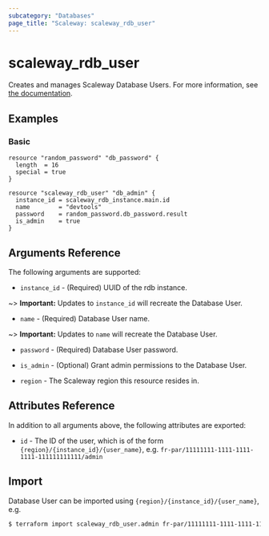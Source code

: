 ```yaml
---
subcategory: "Databases"
page_title: "Scaleway: scaleway_rdb_user"
---
```


# scaleway_rdb_user

Creates and manages Scaleway Database Users.
For more information, see [the documentation](https://developers.scaleway.com/en/products/rdb/api).

## Examples

### Basic

```hcl
resource "random_password" "db_password" {
  length  = 16
  special = true
}

resource "scaleway_rdb_user" "db_admin" {
  instance_id = scaleway_rdb_instance.main.id
  name        = "devtools"
  password    = random_password.db_password.result
  is_admin    = true
}
```

## Arguments Reference

The following arguments are supported:

- `instance_id` - (Required) UUID of the rdb instance.

~> **Important:** Updates to `instance_id` will recreate the Database User.

- `name` - (Required) Database User name.

~> **Important:** Updates to `name` will recreate the Database User.

- `password` - (Required) Database User password.

- `is_admin` - (Optional) Grant admin permissions to the Database User.

- `region` - The Scaleway region this resource resides in.

## Attributes Reference

In addition to all arguments above, the following attributes are exported:

- `id` - The ID of the user, which is of the form `{region}/{instance_id}/{user_name}`, e.g. `fr-par/11111111-1111-1111-1111-111111111111/admin`

## Import

Database User can be imported using `{region}/{instance_id}/{user_name}`, e.g.

```bash
$ terraform import scaleway_rdb_user.admin fr-par/11111111-1111-1111-1111-111111111111/admin
```
